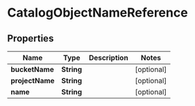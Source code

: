 

# CatalogObjectNameReference


## Properties

| Name | Type | Description | Notes |
|------------ | ------------- | ------------- | -------------|
|**bucketName** | **String** |  |  [optional] |
|**projectName** | **String** |  |  [optional] |
|**name** | **String** |  |  [optional] |



